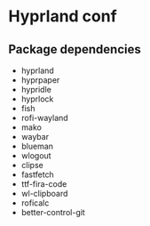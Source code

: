 # Hyprland conf

## Package dependencies
 - hyprland
 - hyprpaper
 - hypridle
 - hyprlock
 - fish
 - rofi-wayland
 - mako
 - waybar
 - blueman
 - wlogout
 - clipse
 - fastfetch
 - ttf-fira-code
 - wl-clipboard
 - roficalc
 - better-control-git
